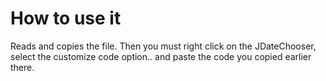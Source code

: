 # How to use it
Reads and copies the file. Then you must right click on the JDateChooser, select the customize code option.. and paste the code you copied earlier there.

